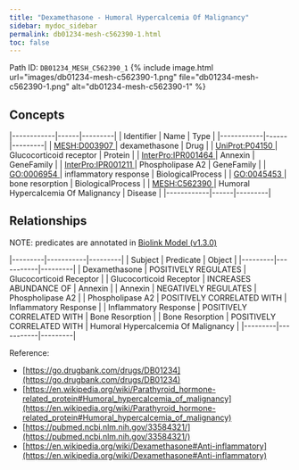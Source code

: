 ```yaml
---
title: "Dexamethasone - Humoral Hypercalcemia Of Malignancy"
sidebar: mydoc_sidebar
permalink: db01234-mesh-c562390-1.html
toc: false 
---
```



Path ID: `DB01234_MESH_C562390_1`
{% include image.html url="images/db01234-mesh-c562390-1.png" file="db01234-mesh-c562390-1.png" alt="db01234-mesh-c562390-1" %}

## Concepts

|------------|------|---------|
| Identifier | Name | Type    |
|------------|------|---------|
| <a href="https://identifiers.org/MESH:D003907">MESH:D003907 </a> | dexamethasone | Drug |
| <a href="https://identifiers.org/UniProt:P04150">UniProt:P04150 </a> | Glucocorticoid receptor | Protein |
| <a href="https://identifiers.org/InterPro:IPR001464">InterPro:IPR001464 </a> | Annexin | GeneFamily |
| <a href="https://identifiers.org/InterPro:IPR001211">InterPro:IPR001211 </a> | Phospholipase A2 | GeneFamily |
| <a href="https://identifiers.org/GO:0006954">GO:0006954 </a> | inflammatory response | BiologicalProcess |
| <a href="https://identifiers.org/GO:0045453">GO:0045453 </a> | bone resorption | BiologicalProcess |
| <a href="https://identifiers.org/MESH:C562390">MESH:C562390 </a> | Humoral Hypercalcemia Of Malignancy | Disease |
|------------|------|---------|

## Relationships


NOTE: predicates are annotated in <a href="https://github.com/biolink/biolink-model/releases/tag/v1.3.0">Biolink Model (v1.3.0)</a>

|---------|-----------|---------|
| Subject | Predicate | Object  |
|---------|-----------|---------|
| Dexamethasone | POSITIVELY REGULATES | Glucocorticoid Receptor |
| Glucocorticoid Receptor | INCREASES ABUNDANCE OF | Annexin |
| Annexin | NEGATIVELY REGULATES | Phospholipase A2 |
| Phospholipase A2 | POSITIVELY CORRELATED WITH | Inflammatory Response |
| Inflammatory Response | POSITIVELY CORRELATED WITH | Bone Resorption |
| Bone Resorption | POSITIVELY CORRELATED WITH | Humoral Hypercalcemia Of Malignancy |
|---------|-----------|---------|

Reference: 
  - [https://go.drugbank.com/drugs/DB01234](https://go.drugbank.com/drugs/DB01234)
  - [https://en.wikipedia.org/wiki/Parathyroid_hormone-related_protein#Humoral_hypercalcemia_of_malignancy](https://en.wikipedia.org/wiki/Parathyroid_hormone-related_protein#Humoral_hypercalcemia_of_malignancy)
  - [https://pubmed.ncbi.nlm.nih.gov/33584321/](https://pubmed.ncbi.nlm.nih.gov/33584321/)
  - [https://en.wikipedia.org/wiki/Dexamethasone#Anti-inflammatory](https://en.wikipedia.org/wiki/Dexamethasone#Anti-inflammatory)
